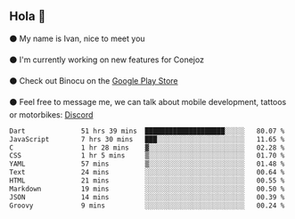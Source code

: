 ## Hola 🌇

⚫ My name is Ivan, nice to meet you

⚫ I'm currently working on new features for Conejoz

⚫ Check out Binocu on the [Google Play Store](https://play.google.com/store/apps/dev?id=8134108822411179352)

⚫ Feel free to message me, we can talk about mobile development, tattoos or motorbikes: [Discord](https://discord.com/invite/M4wTh36A3N)

<!--START_SECTION:waka-->

```txt
Dart              51 hrs 39 mins  ████████████████████░░░░░   80.07 %
JavaScript        7 hrs 30 mins   ███░░░░░░░░░░░░░░░░░░░░░░   11.65 %
C                 1 hr 28 mins    ▓░░░░░░░░░░░░░░░░░░░░░░░░   02.28 %
CSS               1 hr 5 mins     ▒░░░░░░░░░░░░░░░░░░░░░░░░   01.70 %
YAML              57 mins         ▒░░░░░░░░░░░░░░░░░░░░░░░░   01.48 %
Text              24 mins         ░░░░░░░░░░░░░░░░░░░░░░░░░   00.64 %
HTML              21 mins         ░░░░░░░░░░░░░░░░░░░░░░░░░   00.55 %
Markdown          19 mins         ░░░░░░░░░░░░░░░░░░░░░░░░░   00.50 %
JSON              14 mins         ░░░░░░░░░░░░░░░░░░░░░░░░░   00.39 %
Groovy            9 mins          ░░░░░░░░░░░░░░░░░░░░░░░░░   00.24 %
```

<!--END_SECTION:waka-->
